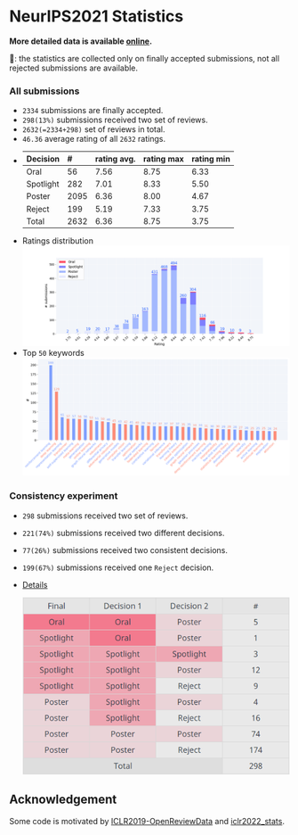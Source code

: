 # NeurIPS2021 Statistics

__More detailed data is available [online](https://guoqiangwei.xyz/neurips2021_stats/neurips2021_submissions.html).__

:triangular_flag_on_post:: the statistics are collected only on finally accepted submissions, not all rejected submissions are available.

### All submissions

- `2334` submissions are finally accepted.
- `298(13%)` submissions received two set of reviews.
- `2632(=2334+298)` set of reviews in total.
- `46.36` average rating of all `2632` ratings.
- 
    |Decision|#|rating avg.|rating max|rating min|
    |---|---|---|---|---|
    |Oral|56|7.56|8.75|6.33|
    |Spotlight|282|7.01|8.33|5.50|
    |Poster|2095|6.36|8.00|4.67|
    |Reject|199|5.19|7.33|3.75|
    |Total|2632|6.36|8.75|3.75|
- Ratings distribution
![](assets/stats_bar.png)
- Top `50` keywords
![](assets/keywords_bar.png)


### Consistency experiment 

- `298` submissions received two set of reviews.
- `221(74%)` submissions received two different decisions.
- `77(26%)` submissions received two consistent decisions.
- `199(67%)` submissions received one `Reject` decision.
- [Details](https://guoqiangwei.xyz/neurips2021_stats/neurips2021_consistency_experiments.html)
  
  ![](assets/ce.png)

## Acknowledgement 

Some code is motivated by [ICLR2019-OpenReviewData](https://github.com/shaohua0116/ICLR2019-OpenReviewData) and [iclr2022_stats](https://github.com/weigq/iclr2022_stats).
